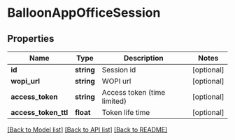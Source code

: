 # BalloonAppOfficeSession

## Properties
Name | Type | Description | Notes
------------ | ------------- | ------------- | -------------
**id** | **string** | Session id | [optional] 
**wopi_url** | **string** | WOPI url | [optional] 
**access_token** | **string** | Access token (time limited) | [optional] 
**access_token_ttl** | **float** | Token life time | [optional] 

[[Back to Model list]](../README.md#documentation-for-models) [[Back to API list]](../README.md#documentation-for-api-endpoints) [[Back to README]](../README.md)



